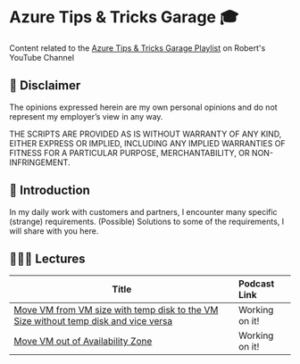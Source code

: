 # Azure Tips & Tricks Garage 🎓

Content related to the [Azure Tips & Tricks Garage Playlist](https://www.youtube.com/playlist?list=PLL2V7vl0bZ5R8xLdoWPvQeNk9I_Y7sMfu) on Robert's YouTube Channel

## 🚨 Disclaimer
The opinions expressed herein are my own personal opinions and do not represent my employer’s view in any way.

THE SCRIPTS ARE PROVIDED AS IS WITHOUT WARRANTY OF ANY KIND, EITHER EXPRESS OR IMPLIED, INCLUDING ANY IMPLIED WARRANTIES OF FITNESS FOR A PARTICULAR PURPOSE, MERCHANTABILITY, OR NON-INFRINGEMENT.

## 🔭 Introduction
In my daily work with customers and partners, I encounter many specific (strange) requirements. (Possible) Solutions to some of the requirements, I will share with you here.


## 👩🏽‍💻 Lectures

| Title | Podcast Link |
| ------------------------------------------- | :---------- |
| [Move VM from VM size with temp disk to the VM Size without temp disk and vice versa](https://github.com/DrBobo/AzureTips/tree/main/Tip001) | Working on it! |
| [Move VM out of Availability Zone](https://github.com/DrBobo/AzureTips/tree/main/Tip002) | Working on it! |

